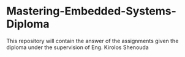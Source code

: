 # Mastering-Embedded-Systems-Diploma
This repository will contain the answer of the assignments given the diploma under the supervision of Eng. Kirolos Shenouda
